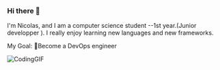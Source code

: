 ### Hi there 👋
I'm Nicolas, and I am a computer science student --1st year.(Junior developper ). I really enjoy learning new languages and new frameworks.




My Goal: 
🎯Become a DevOps engineer

![CodingGIF](https://github.com/Nyko-pxl/Nyko-pxl/assets/143967233/fe790151-5120-417b-8b22-59c229286b4f)
